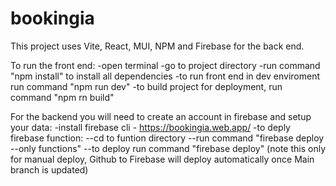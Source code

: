 # bookingia

This project uses Vite, React, MUI, NPM and Firebase for the back end.

To run the front end:
-open terminal
-go to project directory
-run command "npm install" to install all dependencies
-to run front end in dev enviroment run command "npm run dev"
-to build project for deployment, run command "npm rn build"

For the backend you will need to create an account in firebase and setup your data:
-install firebase cli - https://bookingia.web.app/
-to deply firebase function:
--cd to funtion directory
--run command "firebase deploy --only functions"
--to deploy run command "firebase deploy" (note this only for manual deploy, Github to Firebase will deploy automatically once Main branch is updated)
